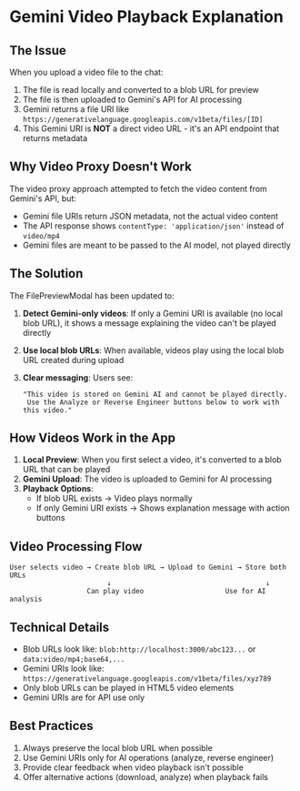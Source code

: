 # Gemini Video Playback Explanation

## The Issue

When you upload a video file to the chat:
1. The file is read locally and converted to a blob URL for preview
2. The file is then uploaded to Gemini's API for AI processing
3. Gemini returns a file URI like `https://generativelanguage.googleapis.com/v1beta/files/[ID]`
4. This Gemini URI is **NOT** a direct video URL - it's an API endpoint that returns metadata

## Why Video Proxy Doesn't Work

The video proxy approach attempted to fetch the video content from Gemini's API, but:
- Gemini file URIs return JSON metadata, not the actual video content
- The API response shows `contentType: 'application/json'` instead of `video/mp4`
- Gemini files are meant to be passed to the AI model, not played directly

## The Solution

The FilePreviewModal has been updated to:

1. **Detect Gemini-only videos**: If only a Gemini URI is available (no local blob URL), it shows a message explaining the video can't be played directly

2. **Use local blob URLs**: When available, videos play using the local blob URL created during upload

3. **Clear messaging**: Users see:
   ```
   "This video is stored on Gemini AI and cannot be played directly. 
    Use the Analyze or Reverse Engineer buttons below to work with this video."
   ```

## How Videos Work in the App

1. **Local Preview**: When you first select a video, it's converted to a blob URL that can be played
2. **Gemini Upload**: The video is uploaded to Gemini for AI processing
3. **Playback Options**:
   - If blob URL exists → Video plays normally
   - If only Gemini URI exists → Shows explanation message with action buttons

## Video Processing Flow

```
User selects video → Create blob URL → Upload to Gemini → Store both URLs
                        ↓                                      ↓
                   Can play video                    Use for AI analysis
```

## Technical Details

- Blob URLs look like: `blob:http://localhost:3000/abc123...` or `data:video/mp4;base64,...`
- Gemini URIs look like: `https://generativelanguage.googleapis.com/v1beta/files/xyz789`
- Only blob URLs can be played in HTML5 video elements
- Gemini URIs are for API use only

## Best Practices

1. Always preserve the local blob URL when possible
2. Use Gemini URIs only for AI operations (analyze, reverse engineer)
3. Provide clear feedback when video playback isn't possible
4. Offer alternative actions (download, analyze) when playback fails